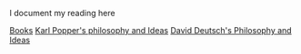  I document my reading here

[Books](/books.md)
[Karl Popper's philosophy and Ideas](/popper.md)
[David Deutsch's Philosophy and Ideas](Fabric%20of%20Reality.md)

